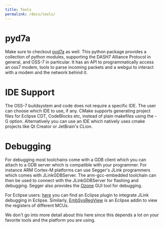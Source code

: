 ```yaml
---
title: Tools
permalink: /docs/tools/
---
```


# pyd7a

Make sure to checkout [pyd7a](https://github.com/MOSAIC-LoPoW/pyd7a) as well. This python package provides a collection of python modules, supporting the DASH7 Alliance Protocol in general, and OSS-7 in particular. It has an API to programmatically access an oss7 modem, tools to parse incoming packets and a webgui to interact with a modem and the network behind it.

# IDE Support

The OSS-7 buildsystem and code does not require a specific IDE. The user can choose which IDE to use, if any.
CMake supports generating project files for Eclipse CDT, CodeBlocks etc, instead of plain makefiles using the -G option.
Alternatively you can use an IDE which natively uses cmake projects like Qt Creator or JetBrain's CLion.

# Debugging

For debugging most toolchains come with a GDB client which you can attach to a GDB server which is compatible with your programmer.
For instance ARM Cortex-M platforms can use Segger's JLink programmers which comes with JLinkGDBServer. The arm-gcc-embedded toolchain
can then be used to connect with the JLinkGDBServer for flashing and debugging. Segger also provides the [Ozone](https://www.segger.com/ozone.html) GUI tool for debugging.

For Eclipse users: [here](http://gnuarmeclipse.livius.net/) you can find an Eclipse plugin to integrate JLink debugging in Eclipse.
Similarly, [EmbSysRegView](http://embsysregview.sourceforge.net/) is an Eclipse addin to view the registers of different MCUs.

We don't go into more detail about this here since this depends a lot on your favorite tools and the platform you are using.
